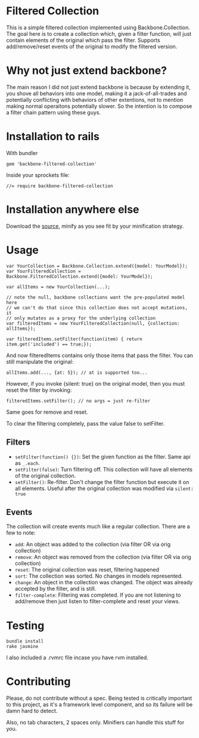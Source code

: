 # Filtered Collection

This is a simple filtered collection implemented using
Backbone.Collection. The goal here is to create a collection which,
given a filter function, will just contain elements of the original
which pass the filter. Supports add/remove/reset events of the original
to modify the filtered version.

# Why not just extend backbone?

The main reason I did not just extend backbone is because by extending
it, you shove all behaviors into one model, making it a
jack-of-all-trades and potentially conflicting with behaviors of other
extentions, not to mention making normal operaitons potentially slower.
So the intention is to compose a filter chain pattern using
these guys.

# Installation to rails

With bundler

    gem 'backbone-filtered-collection'

Inside your sprockets file:

    //= require backbone-filtered-collection

# Installation anywhere else

Download the [source][1], minify as you see fit by your minification strategy.

# Usage

    var YourCollection = Backbone.Collection.extend({model: YourModel});
    var YourFilteredCollection = Backbone.FilteredCollection.extend({model: YourModel});

    var allItems = new YourCollection(...);

    // note the null, backbone collections want the pre-populated model here
    // we can't do that since this collection does not accept mutations, it
    // only mutates as a proxy for the underlying collection
    var filteredItems = new YourFilteredCollection(null, {collection: allItems});

    var filteredItems.setFilter(function(item) { return item.get('included') == true;});

And now filteredItems contains only those items that pass the filter.
You can still manipulate the original:

    allItems.add(..., {at: 5}); // at is supported too...

However, if you invoke {silent: true} on the original model, then you
must reset the filter by invoking:

    filteredItems.setFilter(); // no args = just re-filter

Same goes for remove and reset.

To clear the filtering completely, pass the value false to setFilter.

## Filters

- `setFilter(function() {})`: Set the given function as the filter. Same api as `_.each`.
- `setFilter(false)`: Turn filtering off. This collection will have all elements of the original collection.
- `setFilter()`: Re-filter. Don't change the filter function but execute it on all elements. Useful after the original collection was modified via `silent: true`

## Events

The collection will create events much like a regular collection. There are a few to note:

 - `add`: An object was added to the collection (via filter OR via orig collection)
 - `remove`: An object was removed from the collection (via filter OR via orig collection)
 - `reset`: The original collection was reset, filtering happened
 - `sort`: The collection was sorted. No changes in models represented.
 - `change`: An object in the collection was changed. The object was already accepted by the filter, and is still.
 - `filter-complete`: Filtering was completed. If you are not listening to add/remove then just listen to filter-complete and reset your views.

# Testing

    bundle install
    rake jasmine

I also included a .rvmrc file incase you have rvm installed.

# Contributing

Please, do not contribute without a spec. Being tested is critically important
to this project, as it's a framework level component, and so its failure
will be damn hard to detect.

Also, no tab characters, 2 spaces only. Minifiers can handle this stuff for you.

[1]: https://raw.github.com/dlikhten/filtered-collection/master/vendor/assets/javascripts/backbone-filtered-collection.js
